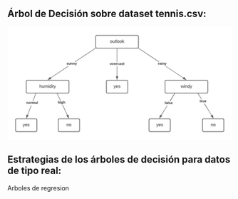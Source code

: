 <h2> Árbol de Decisión sobre dataset tennis.csv: </h2>

![alt text](https://github.com/sofiabarbeito/ia-uncuyo-2021/blob/main/tp7-ml/graficos/arbol.png?raw=true)



<h2> Estrategias de los árboles de decisión para datos de tipo real: </h2>
Arboles de regresion
